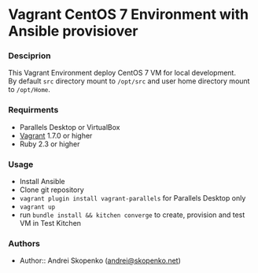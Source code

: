 # Vagrant CentOS 7 Environment with Ansible provisiover

### Desciprion

This Vagrant Environment deploy CentOS 7 VM for local development.  
By default `src` directory mount to `/opt/src` and user home directory mount to `/opt/Home`.

### Requirments

* Parallels Desktop or VirtualBox
* [Vagrant](https://www.vagrantup.com/downloads.html) 1.7.0 or higher
* Ruby 2.3 or higher

### Usage
* Install Ansible
* Clone git repository
* `vagrant plugin install vagrant-parallels` for Parallels Desktop only
* `vagrant up`
* run `bundle install && kitchen converge` to create, provision and test VM in Test Kitchen

### Authors

* Author:: Andrei Skopenko (andrei@skopenko.net)
